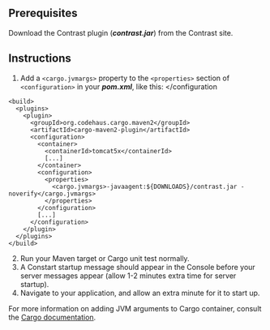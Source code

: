 <!--
title: "Running Contrast with the Codehaus Maven Cargo Plugin"
description: "This document will outline the process for installing Contrast on an application using the Cargo plugin by Codehaus."
tags: "java agent installation maven codehaus"
-->


## Prerequisites
Download the Contrast plugin (***contrast.jar***) from the Contrast site.

## Instructions

1. Add a ```<cargo.jvmargs>``` property to the ```<properties>``` section of ```<configuration>``` in your ***pom.xml***, like this: </configuration 

````
<build>
  <plugins>
    <plugin>
      <groupId>org.codehaus.cargo.maven2</groupId>
      <artifactId>cargo-maven2-plugin</artifactId>
      <configuration>
        <container>
          <containerId>tomcat5x</containerId>
          [...]
        </container>
        <configuration>
          <properties>
            <cargo.jvmargs>-javaagent:${DOWNLOADS}/contrast.jar -noverify</cargo.jvmargs>
          </properties>
        </configuration>
        [...]
      </configuration>
    </plugin>
  </plugins>
</build>
````

2. Run your Maven target or Cargo unit test normally. 
3. A Constart startup message should appear in the Console before your server messages appear (allow 1-2 minutes extra time for server startup). 
4. Navigate to your application, and allow an extra minute for it to start up. 

For more information on adding JVM arguments to Cargo container, consult the [Cargo documentation](https://codehaus-cargo.github.io/cargo/Configuration+properties.html).
